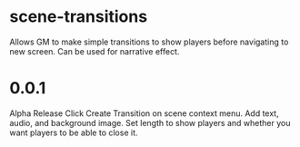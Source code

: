 # scene-transitions
Allows GM to make simple transitions to show players before navigating to new screen. Can be used for narrative effect.

# 0.0.1
Alpha Release
Click Create Transition on scene context menu. Add text, audio, and background image. Set length to show players and whether you want players to be able to close it.

